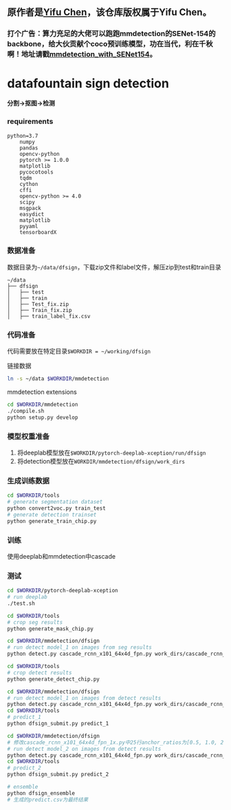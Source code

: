 ## 原作者是[Yifu Chen](https://github.com/ixhorse/)，该仓库版权属于Yifu Chen。

### 打个广告：算力充足的大佬可以跑跑mmdetection的SENet-154的backbone，给大伙贡献个coco预训练模型，功在当代，利在千秋啊！地址请戳[mmdetection_with_SENet154](https://github.com/qixuxiang/mmdetection_with_SENet154)。

# datafountain sign detection

**分割->抠图->检测**


### requirements
```
python=3.7
    numpy
    pandas
    opencv-python
    pytorch >= 1.0.0
    matplotlib
    pycocotools
    tqdm
    cython
    cffi
    opencv-python >= 4.0
    scipy
    msgpack
    easydict
    matplotlib
    pyyaml
    tensorboardX
```

### 数据准备
数据目录为`~/data/dfsign`，下载zip文件和label文件，解压zip到test和train目录
```
~/data
├── dfsign
│   ├── test
│   ├── train
│   ├── Test_fix.zip
│   ├── Train_fix.zip
│   ├── train_label_fix.csv
```

### 代码准备
代码需要放在特定目录`$WORKDIR = ~/working/dfsign`

链接数据
``` bash
ln -s ~/data $WORKDIR/mmdetection
```

mmdetection extensions
``` bash
cd $WORKDIR/mmdetection
./compile.sh
python setup.py develop
```

### 模型权重准备
1. 将deeplab模型放在`$WORKDIR/pytorch-deeplab-xception/run/dfsign`
2. 将detection模型放在`WORKDIR/mmdetection/dfsign/work_dirs`

### 生成训练数据
``` bash
cd $WORKDIR/tools
# generate segmentation dataset
python convert2voc.py train_test
# generate detection trainset
python generate_train_chip.py
```

### 训练

使用deeplab和mmdetection中cascade

### 测试
``` bash
cd $WORKDIR/pytorch-deeplab-xception
# run deeplab
./test.sh

cd $WORKDIR/tools
# crop seg results
python generate_mask_chip.py

cd $WORKDIR/mmdetection/dfsign
# run detect model_1 on images from seg results
python detect.py cascade_rcnn_x101_64x4d_fpn.py work_dirs/cascade_rcnn_x101_64x4d_fpn_1x/9954.pth --chip

cd $WORKDIR/tools
# crop detect results
python generate_detect_chip.py

cd $WORKDIR/mmdetection/dfsign
# run detect model_1 on images from detect results
python detect.py cascade_rcnn_x101_64x4d_fpn.py work_dirs/cascade_rcnn_x101_64x4d_fpn_1x/9954.pth
cd $WORKDIR/tools
# predict_1
python dfsign_submit.py predict_1

cd $WORKDIR/mmdetection/dfsign
# 修改cascade_rcnn_x101_64x4d_fpn_1x.py中25行anchor_ratios为[0.5, 1.0, 2.0]
# run detect model_2 on images from detect results
python detect.py cascade_rcnn_x101_64x4d_fpn.py work_dirs/cascade_rcnn_x101_64x4d_fpn_1x/9946.pth
cd $WORKDIR/tools
# predict_2
python dfsign_submit.py predict_2

# ensemble
python dfsign_ensemble
# 生成的predict.csv为最终结果
```
